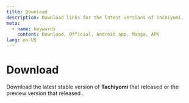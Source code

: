 ```yaml
---
title: Download
description: Download links for the latest versions of Tachiyomi.
meta:
  - name: keywords
    content: Download, Official, Android app, Manga, APK
lang: en-US
---
```


# Download
Download the latest stable version of **Tachiyomi** that released <ReleaseDate stable /> or the preview version that released <ReleaseDate preview />.

<DownloadButtons />

<WhatsNew />

